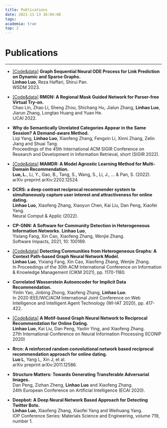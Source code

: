 ```yaml
---
title: Publications
date: 2021-11-13 16:04:08
tags:
academia: true
top: 2
---
```


# Publications
----
*  [\[Code&data\]](https://github.com/RManLuo/GSNOP) **Graph Sequential Neural ODE Process for Link Prediction on Dynamic and Sparse Graphs.**   
    **Linhao Luo**, Reza Haffari, Shirui Pan.  
    WSDM 2023.

* [\[Code&data\]](https://github.com/jokerlc/RMGN-VITON) **RMGN: A Regional Mask Guided Network for Parser-free Virtual Try-on.**   
  Chao Lin, Zhao Li, Sheng Zhou, Shichang Hu, Jialun Zhang, **Linhao Luo**, Jiarun Zhang, Longtao Huang and Yuan He.  
  IJCAI 2022. 
*  **Why do Semantically Unrelated Categories Appear in the Same Session? A Demand-aware Method.**  
    Liqi Yang, **Linhao Luo**, Xiaofeng Zhang, Fengxin Li, Xinni Zhang, Zelin Jiang and Shuai Tang.  
    Proceedings of the 45th International ACM SIGIR Conference on Research and Development in Information Retrieval, short (SIGIR 2022).

* [\[Code&data\]](https://github.com/RManLuo/MAMDR) **MAMDR: A Model Agnostic Learning Method for Multi-Domain Recommendation.**  
  **Luo, L.**, Li, Y., Gao, B., Tang, S., Wang, S., Li, J., ... & Pan, S. (2022).   
  arXiv preprint arXiv:2202.12524.

*  **DCRS: a deep contrast reciprocal recommender system to simultaneously capture user interest and attractiveness for online dating.**  
    **Linhao Luo**, Xiaofeng Zhang, Xiaoyun Chen, Kai Liu, Dan Peng, Xiaofei Yang.  
    Neural Comput & Applic (2022).

* **CP-GNN: A Software for Community Detection in Heterogeneous Information Networks.** **Linhao Luo**,  
    Yixiang Fang, Xin Cao, Xiaofeng Zhang, Wenjie Zhang.  
    Software Impacts, 2021, 10: 100169.

* [\[Code&data\]](https://github.com/RManLuo/CP-GNN) **Detecting Communities from Heterogeneous Graphs: A Context Path-based Graph Neural Network Model.**  
  **Linhao Luo**, Yixiang Fang, Xin Cao, Xiaofeng Zhang, Wenjie Zhang.  
  In Proceedings of the 30th ACM International Conference on Information & Knowledge Management (CIKM 2021), pp. 1170-1180.

* **Correlated Wasserstein Autoencoder for Implicit Data Recommendation.**  
    Yinlin Yao, Jinbing Zhong, Xiaofeng Zhang, **Linhao Luo**.  
    In 2020 IEEE/WIC/ACM International Joint Conference on Web Intelligence and Intelligent Agent Technology (WI-IAT 2020), pp. 417-422.

* [\[Code&data\]](https://github.com/RManLuo/MotifGNN) **A Motif-based Graph Neural Network to Reciprocal Recommendation for Online Dating.**  
  **Linhao Luo**, Kai Liu, Dan Peng, Yaolin Ying, and Xiaofeng Zhang.  
  27th International Conference on Neural Information Processing (ICONIP 2020)

* **Rrcn: A reinforced random convolutional network based reciprocal recommendation approach for online dating.**  
    **Luo L**, Yang L, Xin J, et al.  
    arXiv preprint arXiv:2011.12586. 

*  **Structure Matters: Towards Generating Transferable Adversarial Images.**  
    Dan Peng, Zizhan Zheng, **Linhao Luo** and Xiaofeng Zhang.  
    24th European Conference on Artificial Intelligence (ECAI 2020).

*  **Deepbot: A Deep Neural Network Based Approach for Detecting Twitter Bots.**  
    **Linhao Luo**, Xiaofeng Zhang, Xiaofei Yang and Weihuang Yang.  
    IOP Conference Series: Materials Science and Engineering, volume 719, number 1.
